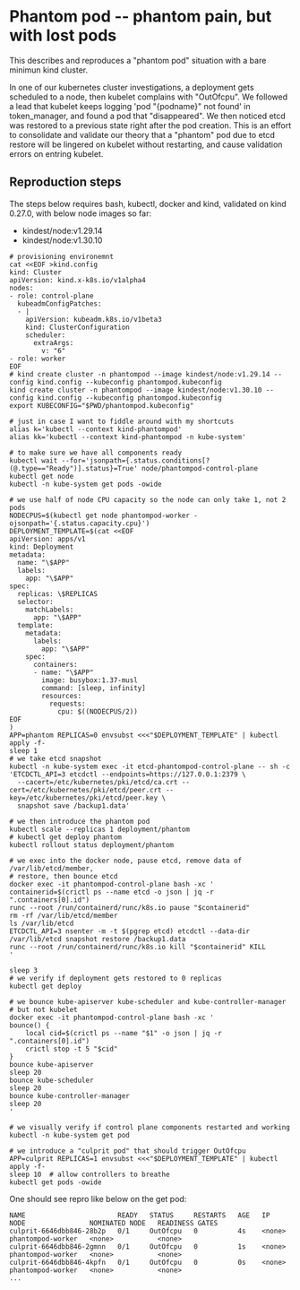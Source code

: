 # Phantom pod -- phantom pain, but with lost pods

This describes and reproduces a "phantom pod" situation with a bare minimun
kind cluster.

In one of our kubernetes cluster investigations, a deployment gets scheduled
to a node, then kubelet complains with "OutOfcpu". We followed a lead that
kubelet keeps logging 'pod "{podname}" not found' in token_manager, and found
a pod that "disappeared". We then noticed etcd was restored to a previous state
right after the pod creation. This is an effort to consolidate and validate
our theory that a "phantom" pod due to etcd restore will be lingered on kubelet
without restarting, and cause validation errors on entring kubelet.

## Reproduction steps

The steps below requires bash, kubectl, docker and kind, validated on
kind 0.27.0, with below node images so far:

* kindest/node:v1.29.14
* kindest/node:v1.30.10

```shell
# provisioning environemnt
cat <<EOF >kind.config
kind: Cluster
apiVersion: kind.x-k8s.io/v1alpha4
nodes:
- role: control-plane
  kubeadmConfigPatches:
  - |
    apiVersion: kubeadm.k8s.io/v1beta3
    kind: ClusterConfiguration
    scheduler:
      extraArgs:
        v: "6"
- role: worker
EOF
# kind create cluster -n phantompod --image kindest/node:v1.29.14 --config kind.config --kubeconfig phantompod.kubeconfig
kind create cluster -n phantompod --image kindest/node:v1.30.10 --config kind.config --kubeconfig phantompod.kubeconfig
export KUBECONFIG="$PWD/phantompod.kubeconfig"

# just in case I want to fiddle around with my shortcuts
alias k='kubectl --context kind-phantompod'
alias kk='kubectl --context kind-phantompod -n kube-system'

# to make sure we have all components ready
kubectl wait --for='jsonpath={.status.conditions[?(@.type=="Ready")].status}=True' node/phantompod-control-plane
kubectl get node
kubectl -n kube-system get pods -owide

# we use half of node CPU capacity so the node can only take 1, not 2 pods
NODECPUS=$(kubectl get node phantompod-worker -ojsonpath='{.status.capacity.cpu}')
DEPLOYMENT_TEMPLATE=$(cat <<EOF
apiVersion: apps/v1
kind: Deployment
metadata:
  name: "\$APP"
  labels:
    app: "\$APP"
spec:
  replicas: \$REPLICAS
  selector:
    matchLabels:
      app: "\$APP"
  template:
    metadata:
      labels:
        app: "\$APP"
    spec:
      containers:
      - name: "\$APP"
        image: busybox:1.37-musl
        command: [sleep, infinity]
        resources:
          requests:
            cpu: $((NODECPUS/2))
EOF
)
APP=phantom REPLICAS=0 envsubst <<<"$DEPLOYMENT_TEMPLATE" | kubectl apply -f-
sleep 1
# we take etcd snapshot
kubectl -n kube-system exec -it etcd-phantompod-control-plane -- sh -c 'ETCDCTL_API=3 etcdctl --endpoints=https://127.0.0.1:2379 \
  --cacert=/etc/kubernetes/pki/etcd/ca.crt --cert=/etc/kubernetes/pki/etcd/peer.crt --key=/etc/kubernetes/pki/etcd/peer.key \
  snapshot save /backup1.data'

# we then introduce the phantom pod
kubectl scale --replicas 1 deployment/phantom
# kubectl get deploy phantom
kubectl rollout status deployment/phantom

# we exec into the docker node, pause etcd, remove data of /var/lib/etcd/member,
# restore, then bounce etcd
docker exec -it phantompod-control-plane bash -xc '
containerid=$(crictl ps --name etcd -o json | jq -r ".containers[0].id")
runc --root /run/containerd/runc/k8s.io pause "$containerid"
rm -rf /var/lib/etcd/member
ls /var/lib/etcd
ETCDCTL_API=3 nsenter -m -t $(pgrep etcd) etcdctl --data-dir /var/lib/etcd snapshot restore /backup1.data
runc --root /run/containerd/runc/k8s.io kill "$containerid" KILL
'

sleep 3
# we verify if deployment gets restored to 0 replicas
kubectl get deploy 

# we bounce kube-apiserver kube-scheduler and kube-controller-manager
# but not kubelet
docker exec -it phantompod-control-plane bash -xc '
bounce() {
    local cid=$(crictl ps --name "$1" -o json | jq -r ".containers[0].id")
    crictl stop -t 5 "$cid"
}
bounce kube-apiserver
sleep 20
bounce kube-scheduler
sleep 20
bounce kube-controller-manager
sleep 20
'

# we visually verify if control plane components restarted and working
kubectl -n kube-system get pod

# we introduce a "culprit pod" that should trigger OutOfcpu
APP=culprit REPLICAS=1 envsubst <<<"$DEPLOYMENT_TEMPLATE" | kubectl apply -f-
sleep 10  # allow controllers to breathe
kubectl get pods -owide
```

One should see repro like below on the get pod:

```
NAME                       READY   STATUS     RESTARTS   AGE   IP       NODE                NOMINATED NODE   READINESS GATES
culprit-6646dbb846-28b2p   0/1     OutOfcpu   0          4s    <none>   phantompod-worker   <none>           <none>
culprit-6646dbb846-2gmnn   0/1     OutOfcpu   0          1s    <none>   phantompod-worker   <none>           <none>
culprit-6646dbb846-4kpfn   0/1     OutOfcpu   0          0s    <none>   phantompod-worker   <none>           <none>
...
```
